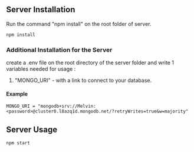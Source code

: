 ## Server Installation

Run the command "npm install" on the root folder of server.

```bash
npm install
```

### Additional Installation for the Server

create a .env file on the root directory of the server folder and write 1 variables needed for usage :

1. "MONGO_URI" - with a link to connect to your database.

#### Example

`MONGO_URI = "mongodb+srv://Melvin:<password>@cluster0.l8azq1d.mongodb.net/?retryWrites=true&w=majority"`

## Server Usage

```bash
npm start
```
